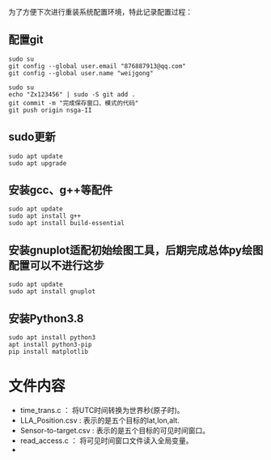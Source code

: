 <!--
 * @Author: gongweijing 876887913@qq.com
 * @Date: 2023-12-02 00:52:44
 * @LastEditors: gongweijing 876887913@qq.com
 * @LastEditTime: 2023-12-03 00:15:23
 * @FilePath: /root/genetic/sat_algorithm/readme.md
 * @Description: 这是默认设置,请设置`customMade`, 打开koroFileHeader查看配置 进行设置: https://github.com/OBKoro1/koro1FileHeader/wiki/%E9%85%8D%E7%BD%AE
-->

为了方便下次进行重装系统配置环境，特此记录配置过程：
## 配置git
```
sudo su
git config --global user.email "876887913@qq.com"
git config --global user.name "weijgong"

sudo su
echo "Zx123456" | sudo -S git add .
git commit -m "完成保存窗口、模式的代码"
git push origin nsga-II
```

## sudo更新
```
sudo apt update
sudo apt upgrade
```

## 安装gcc、g++等配件
```
sudo apt update
sudo apt install g++
sudo apt install build-essential
```
## 安装gnuplot适配初始绘图工具，后期完成总体py绘图配置可以不进行这步
```
sudo apt update
sudo apt install gnuplot
```
## 安装Python3.8
```
sudo apt install python3
apt install python3-pip
pip install matplotlib
```

# 文件内容
- time_trans.c ： 将UTC时间转换为世界秒(原子时)。
- LLA_Position.csv : 表示的是五个目标的lat,lon,alt.
- Sensor-to-target.csv : 表示的是五个目标的可见时间窗口。
- read_access.c ： 将可见时间窗口文件读入全局变量。
- 